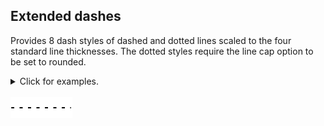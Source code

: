 ## Extended dashes

Provides 8 dash styles of dashed and dotted lines scaled to the four standard line thicknesses. The dotted styles require the line cap option to be set to rounded.

<details>
<summary>Click for examples.</summary>

<img src="svg/W_dashed_normal.svg#svgView(viewBox(0,0,100,100))"> W dashed normal

<img src="svg/W_dashed_heavier.svg#svgView(viewBox(0,0,100,100))"> W dashed heavier

<img src="svg/W_dashed_fat.svg#svgView(viewBox(0,0,100,100))"> W dashed fat

<img src="svg/W_dashed_ultrafat.svg#svgView(viewBox(0,0,100,100))"> W dashed ultrafat

<img src="svg/W_dot_normal.svg#svgView(viewBox(0,0,100,100))"> W dot normal

<img src="svg/W_dot_heavier.svg#svgView(viewBox(0,0,100,100))"> W dot heavier

<img src="svg/W_dot_fat.svg#svgView(viewBox(0,0,100,100))"> W dot fat

<img src="svg/W_dot_ultrafat.svg#svgView(viewBox(0,0,100,100))"> W dot ultrafat

</details>
<br />

<?xml version="1.0" encoding="utf-8"?>
<svg height="33" style="background-color:white" viewBox="0 0 99 33" width="99" xmlns="http://www.w3.org/2000/svg" xmlns:xlink="http://www.w3.org/1999/xlink">
 <path d="M 48 704 L 144 704 " fill="none" stroke="rgb(0%, 0%, 0%)" stroke-dasharray="5 8.5" stroke-linecap="butt" stroke-linejoin="round" stroke-miterlimit="10" stroke-opacity="1" stroke-width="2" transform="matrix(1, 0, 0, -1, -47, 721)"/>
 <path d="M 48 720 L 48 688 L 144 688 L 144 720 Z M 48 720 " fill="none" stroke="rgb(100%, 100%, 100%)" stroke-linecap="butt" stroke-linejoin="round" stroke-miterlimit="10" stroke-opacity="1" stroke-width="0.4" transform="matrix(1, 0, 0, -1, -47, 721)"/>
</svg>


